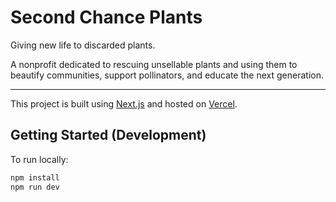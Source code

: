 # Second Chance Plants

Giving new life to discarded plants.

A nonprofit dedicated to rescuing unsellable plants and using them to beautify communities, support pollinators, and educate the next generation.

---

This project is built using [Next.js](https://nextjs.org) and hosted on [Vercel](https://vercel.com).

## Getting Started (Development)

To run locally:

```bash
npm install
npm run dev
